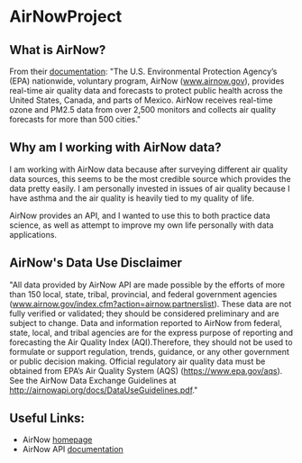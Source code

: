# AirNowProject

## What is AirNow?
From their [documentation](https://docs.airnowapi.org/docs/MonitoringSiteFactSheet.pdf): "The U.S. Environmental Protection Agency’s (EPA) nationwide, voluntary program, AirNow (www.airnow.gov), provides real-time air quality data and forecasts to protect public health across the United States, Canada, and parts of Mexico. AirNow receives real-time ozone and PM2.5 data from over 2,500 monitors and collects air quality forecasts for more than 500 cities."

## Why am I working with AirNow data?
I am working with AirNow data because after surveying different air quality data sources, this seems to be the most credible source which provides the data pretty easily. I am personally invested in issues of air quality because I have asthma and the air quality is heavily tied to my quality of life. 

AirNow provides an API, and I wanted to use this to both practice data science, as well as attempt to improve my own life personally with data applications.

## AirNow's Data Use Disclaimer
"All data provided by AirNow API are made possible by the efforts of more than 150 local, state, tribal, provincial, and federal government agencies (www.airnow.gov/index.cfm?action=airnow.partnerslist). These data are not fully verified or validated; they should be considered preliminary and are subject to change. Data and information reported to AirNow from federal, state, local, and tribal agencies are for the express purpose of reporting and forecasting the Air Quality Index (AQI).Therefore, they should not be used to formulate or support regulation, trends, guidance, or any other government or public decision making. Official regulatory air quality data must be obtained from EPA’s Air Quality System (AQS) (https://www.epa.gov/aqs). See the AirNow Data Exchange Guidelines at http://airnowapi.org/docs/DataUseGuidelines.pdf." 

## Useful Links:
- AirNow [homepage](https://www.airnow.gov/?city=Los%20Angeles&state=CA&country=USA)
- AirNow API [documentation](https://docs.airnowapi.org/)
